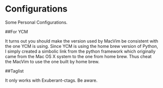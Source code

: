 Configurations
==============

Some Personal Configurations.

##For YCM 

It turns out you should make the version used by MacVim be consistent with the one YCM is using. Since YCM is using the home brew version of Python, I simply created a simbolic link from the python framework which originally came from the Mac OS X system to the one from home brew. Thus cheat the MacVim to use the one built by home brew.

##Taglist

It only works with Exuberant-ctags. Be aware.
